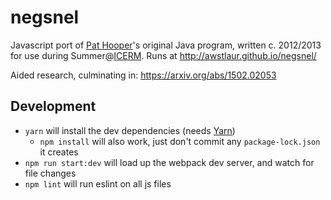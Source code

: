 # negsnel
Javascript port of [Pat Hooper](http://wphooper.com/)'s original Java program,
written c. 2012/2013 for use during Summer@[ICERM](https://icerm.brown.edu).
Runs at http://awstlaur.github.io/negsnel/

Aided research, culminating in: https://arxiv.org/abs/1502.02053

## Development
- `yarn` will install the dev dependencies (needs [Yarn](https://yarnpkg.com/en/))
  - `npm install` will also work, just don't commit any `package-lock.json` it creates
- `npm run start:dev` will load up the webpack dev server, and watch for file
changes
- `npm lint` will run eslint on all js files
